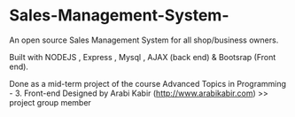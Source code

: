 # Sales-Management-System-
An open source Sales Management System for all shop/business owners.

Built with NODEJS , Express , Mysql , AJAX (back end) & Bootsrap (Front end).

Done as a mid-term project of the course Advanced Topics in Programming - 3.
Front-end Designed by Arabi Kabir (http://www.arabikabir.com) >> project group member
